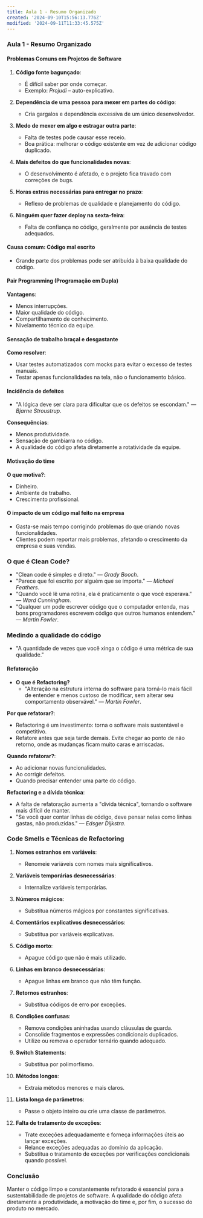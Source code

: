 ```yaml
---
title: Aula 1 - Resumo Organizado
created: '2024-09-10T15:56:13.776Z'
modified: '2024-09-11T11:33:45.575Z'
---
```


### Aula 1 - Resumo Organizado

#### Problemas Comuns em Projetos de Software

1. **Código fonte bagunçado**:
   - É difícil saber por onde começar.
   - Exemplo: *Projudi* – auto-explicativo.

2. **Dependência de uma pessoa para mexer em partes do código**:
   - Cria gargalos e dependência excessiva de um único desenvolvedor.

3. **Medo de mexer em algo e estragar outra parte**:
   - Falta de testes pode causar esse receio.
   - Boa prática: melhorar o código existente em vez de adicionar código duplicado.

4. **Mais defeitos do que funcionalidades novas**:
   - O desenvolvimento é afetado, e o projeto fica travado com correções de bugs.

5. **Horas extras necessárias para entregar no prazo**:
   - Reflexo de problemas de qualidade e planejamento do código.

6. **Ninguém quer fazer deploy na sexta-feira**:
   - Falta de confiança no código, geralmente por ausência de testes adequados.

#### Causa comum: Código mal escrito
   - Grande parte dos problemas pode ser atribuída à baixa qualidade do código.

#### Pair Programming (Programação em Dupla)

**Vantagens**:
   - Menos interrupções.
   - Maior qualidade do código.
   - Compartilhamento de conhecimento.
   - Nivelamento técnico da equipe.

#### Sensação de trabalho braçal e desgastante

**Como resolver**:
   - Usar testes automatizados com mocks para evitar o excesso de testes manuais.
   - Testar apenas funcionalidades na tela, não o funcionamento básico.

#### Incidência de defeitos
   - "A lógica deve ser clara para dificultar que os defeitos se escondam." — *Bjarne Stroustrup*.

**Consequências**:
   - Menos produtividade.
   - Sensação de gambiarra no código.
   - A qualidade do código afeta diretamente a rotatividade da equipe.

#### Motivação do time

**O que motiva?**:
   - Dinheiro.
   - Ambiente de trabalho.
   - Crescimento profissional.

#### O impacto de um código mal feito na empresa
   - Gasta-se mais tempo corrigindo problemas do que criando novas funcionalidades.
   - Clientes podem reportar mais problemas, afetando o crescimento da empresa e suas vendas.

### O que é Clean Code?

- "Clean code é simples e direto." — *Grady Booch*.
- "Parece que foi escrito por alguém que se importa." — *Michael Feathers*.
- "Quando você lê uma rotina, ela é praticamente o que você esperava." — *Ward Cunningham*.
- "Qualquer um pode escrever código que o computador entenda, mas bons programadores escrevem código que outros humanos entendem." — *Martin Fowler*.

### Medindo a qualidade do código
   - "A quantidade de vezes que você xinga o código é uma métrica de sua qualidade."

#### Refatoração

- **O que é Refactoring?**
   - "Alteração na estrutura interna do software para torná-lo mais fácil de entender e menos custoso de modificar, sem alterar seu comportamento observável." — *Martin Fowler*.

**Por que refatorar?**:
   - Refactoring é um investimento: torna o software mais sustentável e competitivo.
   - Refatore antes que seja tarde demais. Evite chegar ao ponto de não retorno, onde as mudanças ficam muito caras e arriscadas.

**Quando refatorar?**:
   - Ao adicionar novas funcionalidades.
   - Ao corrigir defeitos.
   - Quando precisar entender uma parte do código.

**Refactoring e a dívida técnica**:
   - A falta de refatoração aumenta a "dívida técnica", tornando o software mais difícil de manter.
   - "Se você quer contar linhas de código, deve pensar nelas como linhas gastas, não produzidas." — *Edsger Dijkstra*.

### Code Smells e Técnicas de Refactoring

1. **Nomes estranhos em variáveis**:
   - Renomeie variáveis com nomes mais significativos.

2. **Variáveis temporárias desnecessárias**:
   - Internalize variáveis temporárias.

3. **Números mágicos**:
   - Substitua números mágicos por constantes significativas.

4. **Comentários explicativos desnecessários**:
   - Substitua por variáveis explicativas.

5. **Código morto**:
   - Apague código que não é mais utilizado.

6. **Linhas em branco desnecessárias**:
   - Apague linhas em branco que não têm função.

7. **Retornos estranhos**:
   - Substitua códigos de erro por exceções.

8. **Condições confusas**:
   - Remova condições aninhadas usando cláusulas de guarda.
   - Consolide fragmentos e expressões condicionais duplicados.
   - Utilize ou remova o operador ternário quando adequado.

9. **Switch Statements**:
   - Substitua por polimorfismo.

10. **Métodos longos**:
    - Extraia métodos menores e mais claros.

11. **Lista longa de parâmetros**:
    - Passe o objeto inteiro ou crie uma classe de parâmetros.

12. **Falta de tratamento de exceções**:
    - Trate exceções adequadamente e forneça informações úteis ao lançar exceções.
    - Relance exceções adequadas ao domínio da aplicação.
    - Substitua o tratamento de exceções por verificações condicionais quando possível.

### Conclusão
Manter o código limpo e constantemente refatorado é essencial para a sustentabilidade de projetos de software. A qualidade do código afeta diretamente a produtividade, a motivação do time e, por fim, o sucesso do produto no mercado.
